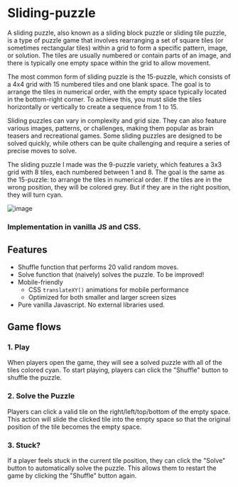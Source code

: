 
# Sliding-puzzle

A sliding puzzle, also known as a sliding block puzzle or sliding tile puzzle, is a type of puzzle game that involves rearranging a set of square tiles (or sometimes rectangular tiles) within a grid to form a specific pattern, image, or solution. The tiles are usually numbered or contain parts of an image, and there is typically one empty space within the grid to allow movement.

The most common form of sliding puzzle is the 15-puzzle, which consists of a 4x4 grid with 15 numbered tiles and one blank space. The goal is to arrange the tiles in numerical order, with the empty space typically located in the bottom-right corner. To achieve this, you must slide the tiles horizontally or vertically to create a sequence from 1 to 15.

Sliding puzzles can vary in complexity and grid size. They can also feature various images, patterns, or challenges, making them popular as brain teasers and recreational games. Some sliding puzzles are designed to be solved quickly, while others can be quite challenging and require a series of precise moves to solve.

The sliding puzzle I made was the 9-puzzle variety, which features a 3x3 grid with 8 tiles, each numbered between 1 and 8. The goal is the same as the 15-puzzle: to arrange the tiles in numerical order. If the tiles are in the wrong position, they will be colored grey. But if they are in the right position, they will turn cyan.

![image](https://github.com/LuvinVictii/pweb-sliding-puzzle/assets/78089862/79c138da-1c36-4e02-95ed-92d8434fc524)

### Implementation in vanilla JS and CSS.

## Features
* Shuffle function that performs 20 valid random moves.
* Solve function that (naively) solves the puzzle. To be improved!
* Mobile-friendly
  * CSS `translateXY()` animations for mobile performance
  * Optimized for both smaller and larger screen sizes
* Pure vanilla Javascript. No external libraries used. 

## Game flows
### 1. Play
When players open the game, they will see a solved puzzle with all of the tiles colored cyan. To start playing, players can click the "Shuffle" button to shuffle the puzzle.

### 2. Solve the Puzzle
Players can click a valid tile on the right/left/top/bottom of the empty space. This action will slide the clicked tile into the empty space so that the original position of the tile becomes the empty space.

### 3. Stuck?
If a player feels stuck in the current tile position, they can click the "Solve" button to automatically solve the puzzle. This allows them to restart the game by clicking the "Shuffle" button again.
